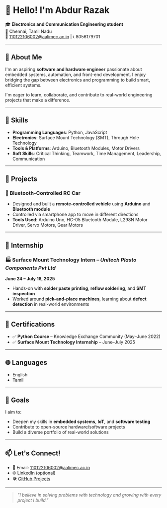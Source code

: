 # 👋 Hello! I'm Abdur Razak

🎓 **Electronics and Communication Engineering student**  
📍 Chennai, Tamil Nadu  
📧 110122106002@aalimec.ac.in | 📞 8056179701  

---

## 🧠 About Me

I'm an aspiring **software and hardware engineer** passionate about embedded systems, automation, and front-end development. I enjoy bridging the gap between electronics and programming to build smart, efficient systems.

I'm eager to learn, collaborate, and contribute to real-world engineering projects that make a difference.

---

## 🔧 Skills

- **Programming Languages**: Python, JavaScript  
- **Electronics**: Surface Mount Technology (SMT), Through Hole Technology  
- **Tools & Platforms**: Arduino, Bluetooth Modules, Motor Drivers  
- **Soft Skills**: Critical Thinking, Teamwork, Time Management, Leadership, Communication

---

## 📁 Projects

### 🚗 Bluetooth-Controlled RC Car
- Designed and built a **remote-controlled vehicle** using **Arduino** and **Bluetooth module**
- Controlled via smartphone app to move in different directions
- **Tools Used**: Arduino Uno, HC-05 Bluetooth Module, L298N Motor Driver, Servo Motors, Gear Motors

---

## 💼 Internship

### 🏭 Surface Mount Technology Intern – *Unitech Plasto Components Pvt Ltd*
**June 24 – July 16, 2025**

- Hands-on with **solder paste printing**, **reflow soldering**, and **SMT inspection**
- Worked around **pick-and-place machines**, learning about **defect detection** in real-world environments

---

## 📜 Certifications

- ✅ **Python Course** – Knowledge Exchange Community (May–June 2022)
- ✅ **Surface Mount Technology Internship** – June–July 2025

---

## 🌐 Languages
- English  
- Tamil

---

## 🚀 Goals

I aim to:
- Deepen my skills in **embedded systems**, **IoT**, and **software testing**
- Contribute to open-source hardware/software projects
- Build a diverse portfolio of real-world solutions

---

## 📫 Let's Connect!

- 📧 Email: 110122106002@aalimec.ac.in  
- 🌐 [LinkedIn (optional)](https://linkedin.com/in/your-profile)  
- 🛠️ [GitHub Projects](https://github.com/YOUR_USERNAME)

---

> *"I believe in solving problems with technology and growing with every project I build."*


